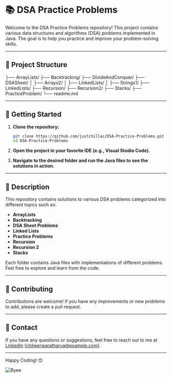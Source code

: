 # 📚 DSA Practice Problems

Welcome to the DSA Practice Problems repository! This project contains various data structures and algorithms (DSA) problems implemented in Java. The goal is to help you practice and improve your problem-solving skills.

---

## 📂 Project Structure

├── ArrayLists/ 
├── Backtracking/ 
├── DivideAndConquer/ 
├── DSASheet/ 
    │ 
    ├── Arrays2/ │ 
    ├── LinkedLists/ │ 
    ├── Strings1/ 
├── LinkedLists/ 
├── Recursion/ 
├── Recursion2/ 
├── Stacks/ 
├── PracticeProblem/ 
└── readme.md


---

## 🚀 Getting Started

1. **Clone the repository:**
    ```sh
    git clone https://github.com/justchillac/DSA-Practice-Problems.git
    cd DSA-Practice-Problems
    ```

2. **Open the project in your favorite IDE (e.g., Visual Studio Code).**

3. **Navigate to the desired folder and run the Java files to see the solutions in action.**

---

## 📄 Description

This repository contains solutions to various DSA problems categorized into different topics such as:

- **ArrayLists**
- **Backtracking**
- **DSA Sheet Problems**
- **Linked Lists**
- **Practice Problems**
- **Recursion**
- **Recursion 2**
- **Stacks**

Each folder contains Java files with implementations of different problems. Feel free to explore and learn from the code.

---

## 🤝 Contributing

Contributions are welcome! If you have any improvements or new problems to add, please create a pull request.

---

## 📧 Contact

If you have any questions or suggestions, feel free to reach out to me at 
[LinkedIn](https://www.linkedin.com/in/atharva-chilwerwar-97871b24b/)
[chilwerwaratharva@example.com].

---

Happy Coding! 😊

![Byee](https://images.app.goo.gl/LzkKXq4ggVfqdCym7)